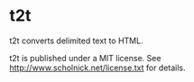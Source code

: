 t2t
===

t2t converts delimited text to HTML.

t2t is published under a MIT license. See http://www.scholnick.net/license.txt for details.

